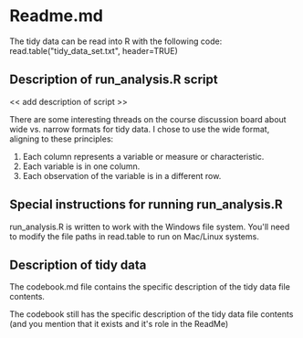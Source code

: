 # Readme.md 

The tidy data can be read into R with the following code:
read.table("tidy_data_set.txt", header=TRUE)

## Description of run_analysis.R script

<< add description of script >>

There are some interesting threads on the course discussion board about wide vs. narrow formats for tidy data. I chose to use the wide format, aligning to these principles:

1) Each column represents a variable or measure or characteristic.
2) Each variable is in one column.
3) Each observation of the variable is in a different row.

## Special instructions for running run_analysis.R

run_analysis.R is written to work with the Windows file system. You'll need to modify the file paths in read.table to run on Mac/Linux systems.


## Description of tidy data

The codebook.md file contains the specific description of the tidy data file contents. 

The codebook still has the specific description of the tidy data file contents (and you mention that it exists and it's role in the ReadMe)
